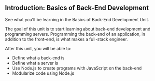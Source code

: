 ## Introduction: Basics of Back-End Development

See what you’ll be learning in the Basics of Back-End Development Unit.

The goal of this unit is to start learning about back-end development and programming servers. Programming the back-end of an application, in addition to the front-end, is what makes a full-stack engineer.

After this unit, you will be able to:

- Define what a back-end is
- Define what a server is
- Use Node.js to create programs with JavaScript on the back-end
- Modularize code using Node.js

